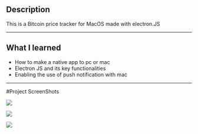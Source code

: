 ## Description

This is a Bitcoin price tracker for MacOS made with electron.JS

---

## What I learned

* How to make a native app to pc or mac
* Electron JS and its key functionalities
* Enabling the use of push notification with mac

---

#Project ScreenShots

![](/images/first-app-photo.png)

![](/images/second-app-photo.png)

![](/images/third-app-photo.png)
